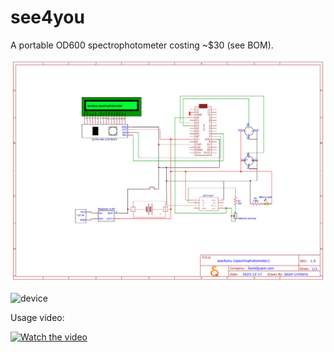 # see4you


A portable OD600 spectrophotometer costing ~$30 (see BOM).


![schematic](Schematic_see4you.png)


![device](see4you_mark1.png)


Usage video: 





[![Watch the video](https://i.stack.imgur.com/Vp2cE.png)](https://github.com/SemiQuant/see4you/blob/main/see4you_mark1.mp4)